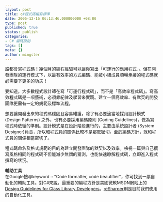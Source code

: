 ```yaml
---
layout: post
title: c#程式碼編寫標準
date: 2005-12-16 06:13:46.000000000 +08:00
type: post
published: true
status: publish
categories:
- C# 編碼原則
tags: []
meta: {}
author: mingster
---
```

<p>誰都會寫程式碼！幾個月的編程經驗可以讓你寫出「可運行的應用程式」。但在開發團隊的運行模式下，以最有效率的方式編碼、能被小組成員順暢承接的程式碼就必需要下更多的功夫！</p>
<p>要知道，大多數程式設計師在寫「可運行程式碼」，而不是「高效率程式碼」。寫高效程式碼是一項藝術，必須靠紀律及學習來實踐。建立一個高效率、有默契的開發團隊更需有一定的規範及標準流程。</p>
<p>想要讓開發出來的程式碼穩固且容易維護，除了有必要適當地採用設計模式 (Design Patterns) 之外，也有必要採用編碼原則 (Coding Guidelines)，做為寫程式時依循的準則。設計模式是在設計階段進行的，主要由系統設計者 (System Designer)負責，所以和程式員的關係比較不是那麼密切。至於編碼方針，就和程式員的關係相當密切了。</p>
<p>程式碼命名及格式規範的目的為建立開發團隊的默契以及效率。檢視一篇與自己撰寫風格相同的程式碼不但能減少無謂的猜測，也能快速暸解程式碼，立即進入程式撰寫的狀況。</p>
<p><strong>輔助工具<br />
</strong>在Google搜尋keyword :: "Code formatter, code beautifier"，你可找到一票自動化的輔助工具。對C#來說，最重要的編程方針是美國微軟MSDN網站上的<a href="http://msdn.microsoft.com/library/default.asp?url=/library/en-us/cpgenref/html/cpconnetframeworkdesignguidelines.asp">Design Guidelines for Class Library Developers</a>。<a href="http://www.jetbrains.com/resharper/">reSharper</a>則是目前我們使用的自動化工具。</p>
